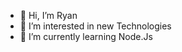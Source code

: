 - 👋 Hi, I’m Ryan
- 👀 I’m interested in new Technologies
- 🌱 I’m currently learning Node.Js

<!---
chixka000/chixka000 is a ✨ special ✨ repository because its `README.md` (this file) appears on your GitHub profile.
You can click the Preview link to take a look at your changes.
--->
